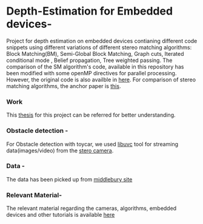 # Depth-Estimation for Embedded devices-
Project for depth estimation on embedded devices contianing different code snippets using different variations of different stereo matching algorithms: Block Matching(BM), Semi-Global Block Matching, Graph cuts, Iterated conditional mode , Belief propagation, Tree weighted passing. The comparison of the SM algorithm's code, available in this repository has been modified with some openMP directives for parallel processing. However, the original code is also availble in [here](http://vision.middlebury.edu/MRF/code/). For comparison of stereo matching algorithms, the anchor paper is [this](https://www.cs.cornell.edu/~rdz/Papers/SZSVKATR.pdf).

### Work
This [thesis](https://www.dropbox.com/s/jfxopy60leqtw76/Depth_Estimation_for%20embedded_devices_thesis.pdf?dl=0) for this project can be referred for better understanding.

### Obstacle detection -
For Obstacle detection with toycar, we used [libuvc](https://github.com/ktossell/libuvc) tool for streaming data(images/video) from the [stero camera](https://leopardimaging.com/product/li-usb30-v024stereo/).

### Data -
The data has been picked up from [middlebury site](http://vision.middlebury.edu/stereo/data/)

### Relevant Material-
The relevant material regarding the cameras, algorithms, embedded devices and other tutorials is available [here](https://www.dropbox.com/sh/144i4kgtncedhd7/AACV2EH-SDpGCve5avV2fwy4a?dl=0)
